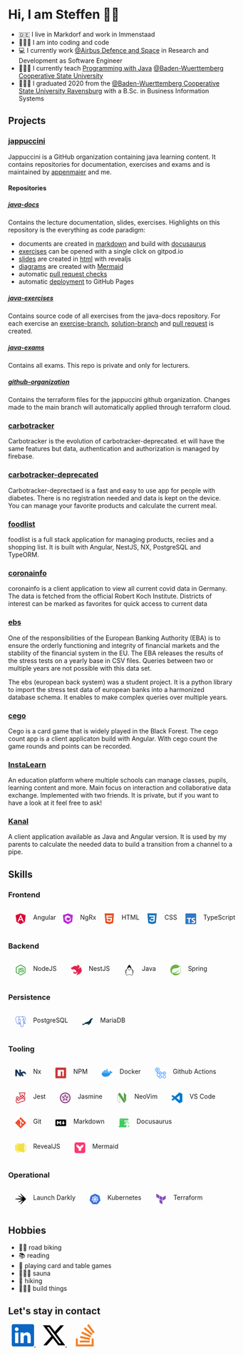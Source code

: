 # Hi, I am Steffen 👱🏼

- 🇩🇪 I live in Markdorf and work in Immenstaad
- 👨🏽‍💻 I am into coding and code
- 💻 I currently work [@Airbus Defence and Space](https://www.airbus.com/en) in Research and Development as Software Engineer
- 👨🏽‍🏫 I currently teach [Programming with Java](https://github.com/jappuccini) [@Baden-Wuerttemberg Cooperative State University](https://www.dhbw.de/english/home)
- 👨🏼‍🎓 I graduated 2020 from the [@Baden-Wuerttemberg Cooperative State University Ravensburg](https://www.ravensburg.dhbw.de/startseite) with a B.Sc. in Business Information Systems

## Projects

### [jappuccini](https://github.com/jappuccini)

Jappuccini is a GitHub organization containing java learning content.
It contains repositories for documentation, exercises and exams and is
maintained by [appenmaier](https://github.com/appenmaier) and me.

#### Repositories

##### [java-docs](https://github.com/jappuccini/java-docs)

Contains the lecture documentation, slides, exercises.
Highlights on this repository is the everything as code paradigm:

- documents are created in [markdown](https://github.com/jappuccini/java-docs/blob/main/docs/additional-material/daniel-java1/cheatsheet.md?plain=1) and build with [docusaurus](https://jappuccini.github.io/java-docs/documentation/java-stream-api)
- [exercises](https://jappuccini.github.io/java-docs/exercises/lambdas/lambdas01) can be opened with a single click on gitpod.io
- [slides](https://jappuccini.github.io/java-docs/slides/steffen/lambda) are created in [html](https://github.com/jappuccini/java-docs/blob/main/src/pages/slides/steffen/lambda.js#L8-L389) with revealjs
- [diagrams](https://jappuccini.github.io/java-docs/exercises/optionals/optionals01/#klassendiagramm) are created with [Mermaid](https://github.com/jappuccini/java-docs/blob/main/docs/exercises/optionals/optionals01.md?plain=1#L14-L37)
- automatic [pull request checks](https://github.com/jappuccini/java-docs/blob/main/.github/workflows/pull_request.yml)
- automatic [deployment](https://github.com/jappuccini/java-docs/blob/main/.github/workflows/docs_deploy.yml) to GitHub Pages

##### [java-exercises](https://github.com/jappuccini/java-exercises)

Contains source code of all exercises from the java-docs repository.
For each exercise an [exercise-branch](https://github.com/jappuccini/java-exercises/tree/exercises/stream-api/01), [solution-branch](https://github.com/jappuccini/java-exercises/tree/solutions/stream-api/01) and [pull request](https://github.com/jappuccini/java-exercises/pull/71/files?diff=split) is created.

##### [java-exams](https://github.com/jappuccini/java-exams)

Contains all exams. This repo is private and only for lecturers.

##### [github-organization](https://github.com/jappuccini/java-exams)

Contains the terraform files for the jappuccini github organization.
Changes made to the main branch will automatically applied through terraform cloud.

### [carbotracker](https://github.com/orgs/bemerkenswert/carbotracker)

Carbotracker is the evolution of carbotracker-deprecated.
et will have the same features but data, authentication and authorization is managed by firebase.

### [carbotracker-deprecated](https://github.com/SteffenLm/carbotracker-deprecated)

Carbotracker-deprectaed is a fast and easy to use app for people with diabetes.
There is no registration needed and data is kept on the device.
You can manage your favorite products and calculate the current meal.

### [foodlist](https://github.com/SteffenLm/foodlist)

foodlist is a full stack application for managing products, reciies and a shopping list.
It is built with Angular, NestJS, NX, PostgreSQL and TypeORM.

### [coronainfo](https://github.com/SteffenLm/CoronaInfo)

coronainfo is a client application to view all current covid data in Germany.
The data is fetched from the official Robert Koch Institute.
Districts of interest can be marked as favorites for quick access to current data

### [ebs](https://github.com/SteffenLm/ebs)

One of the responsibilities of the European Banking Authority (EBA) is to ensure the orderly functioning and integrity of financial markets and the stability of the financial system in the EU.
The EBA releases the results of the stress tests on a yearly base in CSV files.
Queries between two or multiple years are not possible with this data set.

The ebs (european back system) was a student project.
It is a python library to import the stress test data of european banks into a harmonized database schema.
It enables to make complex queries over multiple years.

### [cego](https://github.com/SteffenLm/Cego)

Cego is a card game that is widely played in the Black Forest.
The cego count app is a client applicaton build with Angular.
With cego count the game rounds and points can be recorded.

### [InstaLearn](https://github.com/SteffenLm/InstaLearn)

An education platform where multiple schools can manage classes, pupils, learning content and more.
Main focus on interaction and collaborative data exchange.
Implemented with two friends.
It is private, but if you want to have a look at it feel free to ask!

### [Kanal](https://github.com/SteffenLm/Kanal)

A client application available as Java and Angular version.
It is used by my parents to calculate the needed data to build a transition from a channel to a pipe.

## Skills

### Frontend

<div style="display: flex; flex-direction: row;">
    <div style="display: flex; flex-direction: row; margin: 1rem;">
        <img src="./img/angular.svg" width="24"/>
        <span style="margin-left: 1rem;";>
          Angular
        </span>
    </div>
    <div style="display: flex; flex-direction: row; margin: 1rem">
        <img src="./img/ngrx.svg" width="24"/>
        <span style="margin-left: 1rem;";>
          NgRx
        </span>
    </div>
    <div style="display: flex; flex-direction: row; margin: 1rem">
        <img src="./img/html.svg" width="24"/>
        <span style="margin-left: 1rem;";>
          HTML
        </span>
    </div>
    <div style="display: flex; flex-direction: row; margin: 1rem">
        <img src="./img/css.svg" width="24"/>
        <span style="margin-left: 1rem;";>
          CSS
        </span>
    </div>
    <div style="display: flex; flex-direction: row; margin: 1rem">
        <img src="./img/typescript.svg" width="24"/>
        <span style="margin-left: 1rem;";>
          TypeScript
        </span>
    </div>
</div>

### Backend

<div style="display: flex; flex-direction: row;">
    <div style="display: flex; flex-direction: row; margin: 1rem;">
        <img src="./img/nodejs.svg" width="24"/>
        <span style="margin-left: 1rem;";>
          NodeJS
        </span>
    </div>
    <div style="display: flex; flex-direction: row; margin: 1rem">
        <img src="./img/nestjs.svg" width="24"/>
        <span style="margin-left: 1rem;";>
          NestJS
        </span>
    </div>
    <div style="display: flex; flex-direction: row; margin: 1rem">
        <img src="./img/jdk.svg" width="24"/>
        <span style="margin-left: 1rem;";>
          Java
        </span>
    </div>
    <div style="display: flex; flex-direction: row; margin: 1rem">
        <img src="./img/spring.svg" width="24"/>
        <span style="margin-left: 1rem;";>
          Spring
        </span>
    </div>
</div>

### Persistence

<div style="display: flex; flex-direction: row;">
    <div style="display: flex; flex-direction: row; margin: 1rem">
        <img src="./img/postgresql.svg" width="24"/>
        <span style="margin-left: 1rem;";>
          PostgreSQL
        </span>
    </div>
    <div style="display: flex; flex-direction: row; margin: 1rem">
        <img src="./img/mariadb.svg" width="24"/>
        <span style="margin-left: 1rem;";>
          MariaDB
        </span>
    </div>
</div>

### Tooling

<div style="display: flex; flex-direction: row; flex-wrap: wrap">
    <div style="display: flex; flex-direction: row; margin: 1rem">
        <img src="./img/nx.svg" width="24"/>
        <span style="margin-left: 1rem;";>
          Nx
        </span>
    </div>
    <div style="display: flex; flex-direction: row; margin: 1rem">
        <img src="./img/npm.svg" width="24"/>
        <span style="margin-left: 1rem;";>
          NPM
        </span>
    </div>
    <div style="display: flex; flex-direction: row; margin: 1rem">
        <img src="./img/docker.svg" width="24"/>
        <span style="margin-left: 1rem;";>
          Docker
        </span>
    </div>
    <div style="display: flex; flex-direction: row; margin: 1rem">
        <img src="./img/github-actions.svg" width="24"/>
        <span style="margin-left: 1rem;";>
          Github Actions
        </span>
    </div>
    <div style="display: flex; flex-direction: row; margin: 1rem">
        <img src="./img/jest.svg" width="24"/>
        <span style="margin-left: 1rem;";>
          Jest
        </span>
    </div>
    <div style="display: flex; flex-direction: row; margin: 1rem">
        <img src="./img/jasmine.svg" width="24"/>
        <span style="margin-left: 1rem;";>
          Jasmine
        </span>
    </div>
    <div style="display: flex; flex-direction: row; margin: 1rem">
        <img src="./img/neovim.svg" width="24"/>
        <span style="margin-left: 1rem;";>
          NeoVim
        </span>
    </div>
    <div style="display: flex; flex-direction: row; margin: 1rem">
        <img src="./img/vscode.svg" width="24"/>
        <span style="margin-left: 1rem;";>
          VS Code
        </span>
    </div>
    <div style="display: flex; flex-direction: row; margin: 1rem">
        <img src="./img/git.svg" width="24"/>
        <span style="margin-left: 1rem;";>
          Git
        </span>
    </div>
    <div style="display: flex; flex-direction: row; margin: 1rem">
        <img src="./img/markdown.svg" width="24"/>
        <span style="margin-left: 1rem;";>
          Markdown
        </span>
    </div>
    <div style="display: flex; flex-direction: row; margin: 1rem">
        <img src="./img/docusaurus.svg" width="24"/>
        <span style="margin-left: 1rem;";>
          Docusaurus
        </span>
    </div>
    <div style="display: flex; flex-direction: row; margin: 1rem">
        <img src="./img/revealjs.svg" width="24"/>
        <span style="margin-left: 1rem;";>
          RevealJS
        </span>
    </div>
    <div style="display: flex; flex-direction: row; margin: 1rem">
        <img src="./img/mermaid.svg" width="24"/>
        <span style="margin-left: 1rem;";>
          Mermaid
        </span>
    </div>
</div>

### Operational

<div style="display: flex; flex-direction: row;">
    <div style="display: flex; flex-direction: row; margin: 1rem">
        <img src="./img/launch-darkly.svg" width="24"/>
        <span style="margin-left: 1rem;";>
          Launch Darkly
        </span>
    </div>
    <div style="display: flex; flex-direction: row; margin: 1rem">
        <img src="./img/kubernetes.svg" width="24"/>
        <span style="margin-left: 1rem;";>
          Kubernetes
        </span>
    </div>
    <div style="display: flex; flex-direction: row; margin: 1rem">
        <img src="./img/terraform.svg" width="24"/>
        <span style="margin-left: 1rem;";>
          Terraform
        </span>
    </div>
</div>

## Hobbies

- 🚴🏼 road biking
- 📚 reading
- 🎲 playing card and table games
- 🧖🏼‍♂️ sauna
- 🥾 hiking
- 👨🏼‍💻 build things

## Let's stay in contact

<div>
  <a
    href="https://www.linkedin.com/in/steffen-merk/"
    target="blank"
    style="margin: 0 0.5rem 0 0.5rem"
  >
    <svg
      height="50"
      role="img"
      viewBox="0 0 24 24"
      xmlns="http://www.w3.org/2000/svg"
    >
      <title>LinkedIn</title>
      <path
        fill="#0A66C2"
        d="M20.447 20.452h-3.554v-5.569c0-1.328-.027-3.037-1.852-3.037-1.853 0-2.136 1.445-2.136 2.939v5.667H9.351V9h3.414v1.561h.046c.477-.9 1.637-1.85 3.37-1.85 3.601 0 4.267 2.37 4.267 5.455v6.286zM5.337 7.433c-1.144 0-2.063-.926-2.063-2.065 0-1.138.92-2.063 2.063-2.063 1.14 0 2.064.925 2.064 2.063 0 1.139-.925 2.065-2.064 2.065zm1.782 13.019H3.555V9h3.564v11.452zM22.225 0H1.771C.792 0 0 .774 0 1.729v20.542C0 23.227.792 24 1.771 24h20.451C23.2 24 24 23.227 24 22.271V1.729C24 .774 23.2 0 22.222 0h.003z"
      />
    </svg>
  </a>
  <a
    href="https://twitter.com/steffenlm"
    target="blank"
    style="margin: 0 0.5rem 0 0.5rem"
  >
    <svg
      height="50"
      role="img"
      viewBox="0 0 24 24"
      xmlns="http://www.w3.org/2000/svg"
    >
      <title>Twitter</title>
      <path
        fill="#000000"
        d="M18.901 1.153h3.68l-8.04 9.19L24 22.846h-7.406l-5.8-7.584-6.638 7.584H.474l8.6-9.83L0 1.154h7.594l5.243 6.932ZM17.61 20.644h2.039L6.486 3.24H4.298Z"
      />
    </svg>
  </a>
  <a
    href="https://stackoverflow.com/users/15597816/steffenlm"
    target="blank"
    style="margin: 0 0.5rem 0 0.5rem"
  >
    <svg
      height="50"
      role="img"
      viewBox="0 0 24 24"
      xmlns="http://www.w3.org/2000/svg"
    >
      <title>StackOverflow</title>
      <path
        fill="#F58025"
        d="M15.725 0l-1.72 1.277 6.39 8.588 1.716-1.277L15.725 0zm-3.94 3.418l-1.369 1.644 8.225 6.85 1.369-1.644-8.225-6.85zm-3.15 4.465l-.905 1.94 9.702 4.517.904-1.94-9.701-4.517zm-1.85 4.86l-.44 2.093 10.473 2.201.44-2.092-10.473-2.203zM1.89 15.47V24h19.19v-8.53h-2.133v6.397H4.021v-6.396H1.89zm4.265 2.133v2.13h10.66v-2.13H6.154Z"
      />
    </svg>
  </a>
</div>
